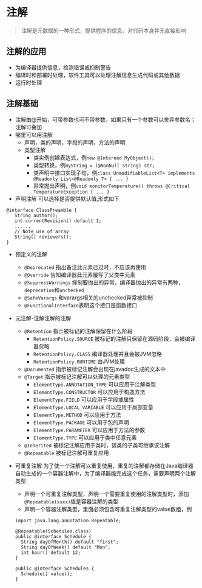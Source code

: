 # 注解
> 注解是元数据的一种形式，提供程序的信息，对代码本身并无直接影响

## 注解的应用

  + 为编译器提供信息，检测错误或抑制警告
  + 编译时和部署时处理，软件工具可以处理注解信息生成代码或其他数据
  + 运行时处理

## 注解基础

+ 注解由@开始，可带参数也可不带参数，如果只有一个参数可以舍弃参数名；注解可叠加
+ 哪里可以用注解
  + 声明，类的声明，字段的声明，方法的声明
  + 类型注解
    + 类实例创建表达式，例`new @Interned MyObject();`
    + 类型转换，例`myString = (@NonNull String) str;`
    + 类声明中接口实现子句，例`class UnmodifiableList<T> implements
        @Readonly List<@Readonly T> { ... }`
    + 异常抛出声明，例`void monitorTemperature() throws
        @Critical TemperatureException { ... }`
+ 声明注解 可以选择是否提供默认值,形式如下
```
@interface ClassPreamble {
   String author();
   int currentRevision() default 1;
   ......
   // Note use of array
   String[] reviewers();
}
```
+ 预定义的注解
  + `@Deprecated`         指出备注此元素已过时，不应该再使用
  + `@Override`           告知编译器此元素覆写了父类中元素
  + `@SuppressWarnings`   抑制要抛出的异常，编译器抛出的异常有两种，`deprecation`和`unchecked`
  + `@SafeVarargs`        和varargs相关的unchecked异常被抑制
  + `@FunctionalInterface`表明这个接口是函数接口

+ 元注解-注解注解的注解
  + `@Retention`   指示被标记的注解保留在什么阶段
    + `RetentionPolicy.SOURCE`  被标记的注解只保留在源码阶段，会被编译器忽略
    + `RetentionPolicy.CLASS`   编译器处理并且会被JVM忽略
    + `RetentionPolicy.RUNTIME` 由JVM处理
  + `@Documented`  指示被标记注解会出现在javadoc生成的文本中
  + `@Target`      指示被标记注解可以处理的元素类型
    + `ElementType.ANNOTATION_TYPE`   可以应用于注解类型
    + `ElementType.CONSTRUCTOR`       可以应用于构造方法
    + `ElementType.FIELD`             可以应用于字段或属性
    + `ElementType.LOCAL_VARIABLE`    可以应用于局部变量
    + `ElementType.METHOD`            可以应用于方法
    + `ElementType.PACKAGE`           可以用于包的声明
    + `ElementType.PARAMETER`         可以应用于方法的参数
    + `ElementType.TYPE`              可以应用于类中任意元素
  + `@Inherited`    被标记注解应用于类时，该类的子类可继承该注解
  + `@Repeatable`   被标记注解可重复应用

+ 可重复注解 为了使一个注解可以重复使用，重复的注解都存储在Java编译器自动生成的一个容器注解中，为了编译器能完成这个任务，需要声明两个注解类型
  + 声明一个可重复注解类型，声明一个需要重复使用的注解类型时，添加`@Repeatable(xxxx)`值是容器注解的类型
  + 声明一个容器注解类型，里面必须包含可重复注解类型的value数组，例
  ```
  import java.lang.annotation.Repeatable;

  @Repeatable(Schedules.class)
  public @interface Schedule {
    String dayOfMonth() default "first";
    String dayOfWeek() default "Mon";
    int hour() default 12;
  }

  public @interface Schedules {
    Schedule[] value();
  }
  ```
